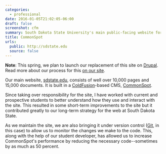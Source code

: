 ```yaml
---
categories: 
  - professional
date: 2016-01-05T21:02:05-06:00
draft: false
screenshot: cfm
summary: South Dakota State University's main public-facing website for the last six years
title: CommonSpot
urls:
  public: http://sdstate.edu
  source: false
---
```


**Note**: This spring, we plan to launch our replacement of this site on [Drupal](//www.drupal.org). Read more about our process for this [on our site](//sdstate.edu/cms).

Our main website, [sdstate.edu](//www.sdstate.edu), consists of well over 10,000 pages and 15,000 documents. It is built in a [ColdFusion](//coldfusion.adobe.com/coldfusion/)-based CMS, [CommonSpot](//www.paperthin.com/products/commonspot-cms.cfm).

Since taking over responsibility for the site, I have worked with current and prospective students to better understand how they use and interact with the site. This resulted in some short-term improvements to the site but it contributed greatly to our long-term strategy for the web at South Dakota State.

As we maintain the site, we are also bringing it under version control ([Git](https://git-scm.com/), in this case) to allow us to monitor the changes we make to the code. This, along with the help of our student developer, has allowed us to increase CommonSpot's performance by reducing the necessary code--sometimes by as much as 50 percent.
